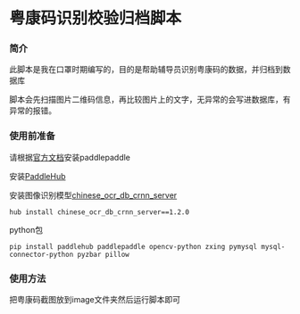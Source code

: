 # 粤康码识别校验归档脚本

### 简介

此脚本是我在口罩时期编写的，目的是帮助辅导员识别粤康码的数据，并归档到数据库

脚本会先扫描图片二维码信息，再比较图片上的文字，无异常的会写进数据库，有异常的报错。

### 使用前准备

请根据[官方文档](https://www.paddlepaddle.org.cn/install/quick?docurl=/documentation/docs/zh/install/pip/windows-pip.html)安装paddlepaddle

安装[PaddleHub](https://www.paddlepaddle.org.cn/tutorials/projectdetail/520792)

安装图像识别模型[chinese_ocr_db_crnn_server](https://www.paddlepaddle.org.cn/hubdetail?name=chinese_ocr_db_crnn_server&en_category=TextRecognition)

```shell
hub install chinese_ocr_db_crnn_server==1.2.0
```

python包

```shell
pip install paddlehub paddlepaddle opencv-python zxing pymysql mysql-connector-python pyzbar pillow
```

### 使用方法

把粤康码截图放到image文件夹然后运行脚本即可
